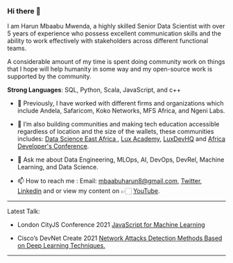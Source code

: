 ### Hi there 👋

I am Harun Mbaabu Mwenda, a highly skilled Senior Data Scientist with over 5 years of experience who possess excellent communication skills and the ability to work effectively with stakeholders across different functional teams.

A considerable amount of my time is spent doing community work on things that I hope will help humanity in some way and my open-source work is supported by the community. 

**Strong Languages**: SQL, Python, Scala, JavaScript, and c++ 

- 🔭 Previously, I have worked with different firms and organizations which include Andela, Safaricom, Koko Networks, MFS Africa, and Ngeni Labs. 
 
- 🔭 I’m also building communities and making tech education accessible regardless of location and the size of the wallets, these communities  includes:  [Data Science  East  Africa ](https://twitter.com/DSEAfrica), [Lux Academy](https://twitter.com/lux_academy), [LuxDevHQ](https://twitter.com/LuxDevHQ) and [Africa Developer's Conference](https://twitter.com/AfricaDevsConf).

- 💬 Ask me about Data Engineering, MLOps, AI, DevOps, DevRel, Machine Learning, and Data Science.

- 📫 How to reach me : Email: mbaabuharun8@gmail.com, [Twitter](https://twitter.com/HarunMbaabu), [Linkedin](https://www.linkedin.com/in/harun-mbaabu-mwenda-8a89ab174/) and or view my content on 👉🏻 [YouTube](https://www.youtube.com/@luxtechacademy).

--------------

Latest Talk:
* London CityJS Conference 2021 [JavaScript for Machine Learning](https://cityjsconf.org/speaker/602044dd75e90e35cb2f21c1)

* Cisco’s DevNet Create 2021 [Network Attacks Detection Methods Based on Deep Learning Techniques.](https://youtu.be/WSdOVCIBj5A)

--------------
